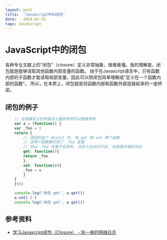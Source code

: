 ```yaml
---
layout: post
title:  "JavaScript中的闭包"
date:   2019-02-25
tags: JavaScript
---
```


# JavaScript中的闭包
各种专业文献上的"闭包"（closure）定义非常抽象，很难看懂。我的理解是，闭包就是能够读取其他函数内部变量的函数。
由于在Javascript语言中，只有函数内部的子函数才能读取局部变量，因此可以把闭包简单理解成"定义在一个函数内部的函数"。
所以，在本质上，闭包就是将函数内部和函数外部连接起来的一座桥梁。

## 闭包的例子
```javascript
    // 在函数定义的外面加上圆括号就可以直接调用
    var a = (function() {
    var _foo = 1
    return {
        // 返回的这个 object 中, 有 get 和 set 两个函数
        // 这两个函数都引用了 _foo 变量
        // 所以 _foo 变量不会消失, 但别人也访问不到, 这就是所谓的闭包
        get: function(){
        return _foo
        },
        set: function(v){
        _foo = v
        }
    }
    })()

    console.log('闭包 get', a.get())
    a.set('2')
    console.log('闭包 get', a.get())
```

## 参考资料

* [学习Javascript闭包（Closure） - 阮一峰的网络日志](http://www.ruanyifeng.com/blog/2009/08/learning_javascript_closures.html)